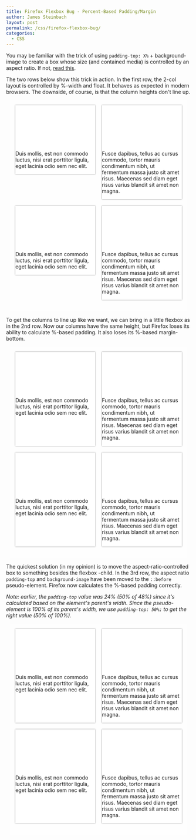 ```yaml
---
title: Firefox Flexbox Bug - Percent-Based Padding/Margin
author: James Steinbach
layout: post
permalink: /css/firefox-flexbox-bug/
categories:
  - CSS
---
```


<style>
.parent {
  background: rgba(255,255,255,.5);
  margin: 1em auto;
  max-width: 90%;
  padding: 1em;
}
.parent::before, .parent::after {
  clear: both;
  content: '';
  display: block;
  width: 100%;
}
.child {
  background: #fff url(//unsplash.it/600/300) center top/contain no-repeat;
  box-shadow: 0 0 3px 0 rgba(0, 0, 0, 0.5);
  float: left;
  margin-bottom: 4%;
  margin-right: 4%;
  padding-top: 24%;
  width: 48%;
}
.child:nth-child(2n) {
  margin-right: 0;
}
.child:nth-child(2n + 1) {
  clear: left;
}
.post-content .child p {
  color: #444;
  padding: .5em 1em;
  line-height: 1.3;
}
.parent-2 {
  display: -webkit-box;
  display: -webkit-flex;
  display: -ms-flexbox;
  display: flex;
  -webkit-box-orient: horizontal;
  -webkit-box-direction: normal;
  -webkit-flex-direction: row;
      -ms-flex-direction: row;
          flex-direction: row;
  -webkit-flex-wrap: wrap;
      -ms-flex-wrap: wrap;
          flex-wrap: wrap;
  -webkit-box-pack: justify;
  -webkit-justify-content: space-between;
      -ms-flex-pack: justify;
          justify-content: space-between;
}
.child-2 {
  float: none;
  -webkit-box-flex: 0;
  -webkit-flex: 0 1 48%;
      -ms-flex: 0 1 48%;
          flex: 0 1 48%;
}
.child-3 {
  background: #fff;
  padding-top: 0;
}
.child-3::before {
  background: #fff url(//unsplash.it/600/300) center top/cover no-repeat;
  content: '';
  display: block;
  padding-top: 50%;
}
</style>

<p>You may be familiar with the trick of using <code>padding-top: X%</code> + background-image to create a box whose size (and contained media) is controlled by an aspect ratio. If not, <a href="http://alistapart.com/d/creating-intrinsic-ratios-for-video/example2.html" target="_blank">read this</a>.</p>
<p>The two rows below show this trick in action. In the first row, the 2-col layout is controlled by %-width and float. It behaves as expected in modern browsers. The downside, of course, is that the column heights don't line up.</p>
<div class="parent">
  <div class="child">
    <p>Duis mollis, est non commodo luctus, nisi erat porttitor ligula, eget lacinia odio sem nec elit.</p>
  </div>
  <div class="child">
    <p>Fusce dapibus, tellus ac cursus commodo, tortor mauris condimentum nibh, ut fermentum massa justo sit amet risus. Maecenas sed diam eget risus varius blandit sit amet non magna.</p>
  </div>
  <div class="child">
    <p>Duis mollis, est non commodo luctus, nisi erat porttitor ligula, eget lacinia odio sem nec elit.</p>
  </div>
  <div class="child">
    <p>Fusce dapibus, tellus ac cursus commodo, tortor mauris condimentum nibh, ut fermentum massa justo sit amet risus. Maecenas sed diam eget risus varius blandit sit amet non magna.</p>
  </div>
</div>
<p>To get the columns to line up like we want, we can bring in a little flexbox as in the 2nd row. Now our columns have the same height, but Firefox loses its ability to calculate %-based padding. It also loses its %-based margin-bottom.</p>
<div class="parent parent-2">
  <div class="child child-2">
    <p>Duis mollis, est non commodo luctus, nisi erat porttitor ligula, eget lacinia odio sem nec elit.</p>
  </div>
  <div class="child child-2">
    <p>Fusce dapibus, tellus ac cursus commodo, tortor mauris condimentum nibh, ut fermentum massa justo sit amet risus. Maecenas sed diam eget risus varius blandit sit amet non magna.</p>
  </div>
  <div class="child child-2">
    <p>Duis mollis, est non commodo luctus, nisi erat porttitor ligula, eget lacinia odio sem nec elit.</p>
  </div>
  <div class="child child-2">
    <p>Fusce dapibus, tellus ac cursus commodo, tortor mauris condimentum nibh, ut fermentum massa justo sit amet risus. Maecenas sed diam eget risus varius blandit sit amet non magna.</p>
  </div>
</div>
<p>The quickest solution (in my opinion) is to move the aspect-ratio-controlled box to something besides the flexbox -child. In the 3rd row, the aspect ratio <code>padding-top</code> and <code>background-image</code> have been moved to the <code>::before</code> pseudo-element. Firefox now calculates the %-based padding correctly.</p>
<p><i>Note: earlier, the <code>padding-top</code> value was 24% (50% of 48%) since it's calculated based on the element's parent's width. Since the pseudo-element is 100% of its parent's width, we use <code>padding-top: 50%;</code> to get the right value (50% of 100%).</i></p>
<div class="parent parent-2">
  <div class="child child-3">
    <p>Duis mollis, est non commodo luctus, nisi erat porttitor ligula, eget lacinia odio sem nec elit.</p>
  </div>
  <div class="child child-3">
    <p>Fusce dapibus, tellus ac cursus commodo, tortor mauris condimentum nibh, ut fermentum massa justo sit amet risus. Maecenas sed diam eget risus varius blandit sit amet non magna.</p>
  </div>
  <div class="child child-3">
    <p>Duis mollis, est non commodo luctus, nisi erat porttitor ligula, eget lacinia odio sem nec elit.</p>
  </div>
  <div class="child child-3">
    <p>Fusce dapibus, tellus ac cursus commodo, tortor mauris condimentum nibh, ut fermentum massa justo sit amet risus. Maecenas sed diam eget risus varius blandit sit amet non magna.</p>
  </div>
</div>
